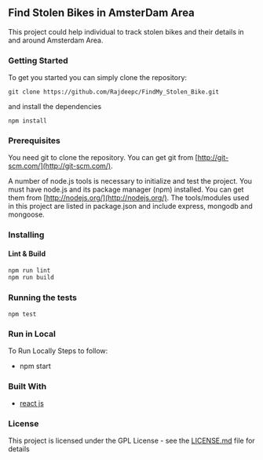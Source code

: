 ## Find Stolen Bikes in AmsterDam Area

This project could help individual to track stolen bikes and their details in and around Amsterdam Area.

### Getting Started
To get you started you can simply clone the repository:

```
git clone https://github.com/Rajdeepc/FindMy_Stolen_Bike.git
```
and install the dependencies
```
npm install
```

### Prerequisites
You need git to clone the repository. You can get git from
[http://git-scm.com/](http://git-scm.com/).

A number of node.js tools is necessary to initialize and test the project. You must have node.js and its package manager (npm) installed. You can get them from  [http://nodejs.org/](http://nodejs.org/). The tools/modules used in this project are listed in package.json and include express, mongodb and mongoose.


### Installing

#### Lint & Build

```sh
npm run lint
npm run build
```
### Running the tests
```
npm test
```

### Run in Local

To Run Locally Steps to follow:

* npm start

### Built With

* [react js](https://github.com/facebook/react)



### License

This project is licensed under the GPL License - see the [LICENSE.md](LICENSE.md) file for details
